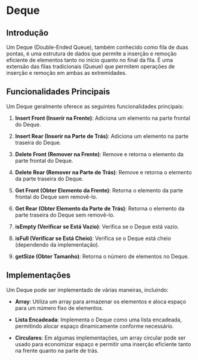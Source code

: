 # Deque

## Introdução

Um Deque (Double-Ended Queue), também conhecido como fila de duas pontas, é uma estrutura de dados que permite a inserção e remoção eficiente de elementos tanto no início quanto no final da fila. É uma extensão das filas tradicionais (Queue) que permitem operações de inserção e remoção em ambas as extremidades.

## Funcionalidades Principais

Um Deque geralmente oferece as seguintes funcionalidades principais:

1. **Insert Front (Inserir na Frente)**: Adiciona um elemento na parte frontal do Deque.

2. **Insert Rear (Inserir na Parte de Trás)**: Adiciona um elemento na parte traseira do Deque.

3. **Delete Front (Remover na Frente)**: Remove e retorna o elemento da parte frontal do Deque.

4. **Delete Rear (Remover na Parte de Trás)**: Remove e retorna o elemento da parte traseira do Deque.

5. **Get Front (Obter Elemento da Frente)**: Retorna o elemento da parte frontal do Deque sem removê-lo.

6. **Get Rear (Obter Elemento da Parte de Trás)**: Retorna o elemento da parte traseira do Deque sem removê-lo.

7. **isEmpty (Verificar se Está Vazio)**: Verifica se o Deque está vazio.

8. **isFull (Verificar se Está Cheio)**: Verifica se o Deque está cheio (dependendo da implementação).

9. **getSize (Obter Tamanho)**: Retorna o número de elementos no Deque.

## Implementações

Um Deque pode ser implementado de várias maneiras, incluindo:

- **Array**: Utiliza um array para armazenar os elementos e aloca espaço para um número fixo de elementos.

- **Lista Encadeada**: Implementa o Deque como uma lista encadeada, permitindo alocar espaço dinamicamente conforme necessário.

- **Circulares**: Em algumas implementações, um array circular pode ser usado para economizar espaço e permitir uma inserção eficiente tanto na frente quanto na parte de trás.
